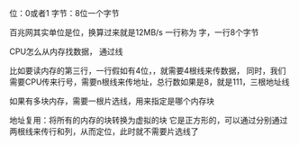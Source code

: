 位：0或者1
字节：8位一个字节

百兆网其实单位是位，换算过来就是12MB/s
一行称为 字，一行8个字节


CPU怎么从内存找数据，
通过线

比如要读内存的第三行，一行假如有4位，，就需要4根线来传数据，
同时，我们需要CPU传来行号，需要n根线来传地址，总行数如果是8，就是111，三根地址线

如果有多块内存，需要一根片选线，用来指定是哪个内存块


地址复用：将所有的内存的块转换为虚拟的块 它是正方形的，可以通过分别通过两根线来传行和列，从而定位，此时就不需要片选线了